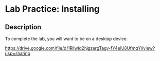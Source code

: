 # Lab Practice: Installing


## Description
To complete the lab, you will want to be on a desktop device.

https://drive.google.com/file/d/1Rllwid2hjgzergTagv-fY4elU8UfmqYi/view?usp=sharing

